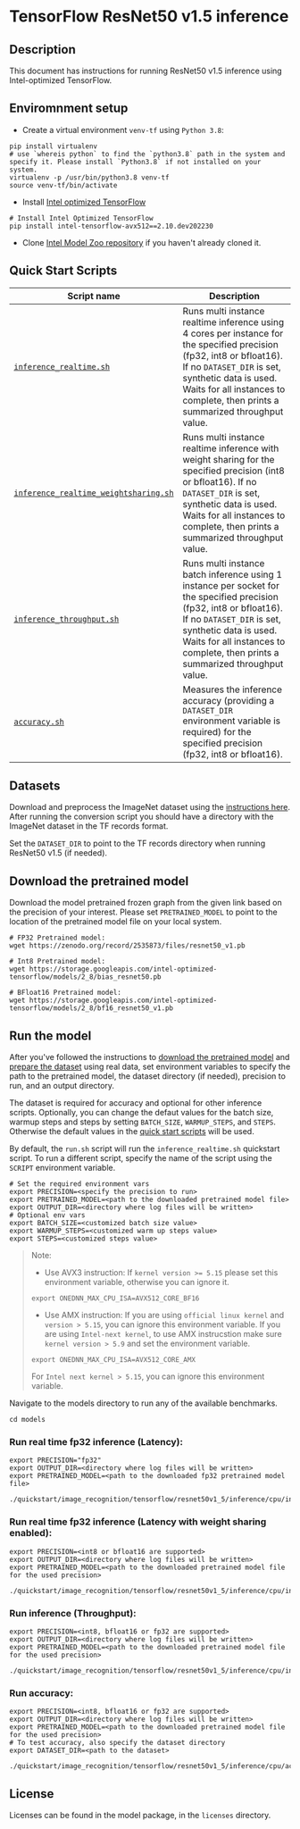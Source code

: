 <!--- 0. Title -->
# TensorFlow ResNet50 v1.5 inference

<!-- 10. Description -->
## Description

This document has instructions for running ResNet50 v1.5 inference using
Intel-optimized TensorFlow.

## Enviromnment setup

* Create a virtual environment `venv-tf` using `Python 3.8`:
```
pip install virtualenv
# use `whereis python` to find the `python3.8` path in the system and specify it. Please install `Python3.8` if not installed on your system.
virtualenv -p /usr/bin/python3.8 venv-tf
source venv-tf/bin/activate
```

* Install [Intel optimized TensorFlow](https://pypi.org/project/intel-tensorflow-avx512/2.10.dev202230/)
```
# Install Intel Optimized TensorFlow
pip install intel-tensorflow-avx512==2.10.dev202230
```

* Clone [Intel Model Zoo repository](https://github.com/IntelAI/models) if you haven't already cloned it.

<!--- 40. Quick Start Scripts -->
## Quick Start Scripts

| Script name | Description |
|-------------|-------------|
| [`inference_realtime.sh`](inference_realtime.sh) | Runs multi instance realtime inference using 4 cores per instance for the specified precision (fp32, int8 or bfloat16). If no `DATASET_DIR` is set, synthetic data is used. Waits for all instances to complete, then prints a summarized throughput value. |
| [`inference_realtime_weightsharing.sh`](inference_realtime_weightsharing.sh) | Runs multi instance realtime inference with weight sharing for the specified precision (int8 or bfloat16). If no `DATASET_DIR` is set, synthetic data is used. Waits for all instances to complete, then prints a summarized throughput value. |
| [`inference_throughput.sh`](inference_throughput.sh) | Runs multi instance batch inference using 1 instance per socket for the specified precision (fp32, int8 or bfloat16). If no `DATASET_DIR` is set, synthetic data is used. Waits for all instances to complete, then prints a summarized throughput value. |
| [`accuracy.sh`](accuracy.sh) | Measures the inference accuracy (providing a `DATASET_DIR` environment variable is required) for the specified precision (fp32, int8 or bfloat16). |

<!--- 30. Datasets -->
## Datasets

Download and preprocess the ImageNet dataset using the [instructions here](https://github.com/IntelAI/models/tree/master/datasets/imagenet#imagenet-dataset-scripts).
After running the conversion script you should have a directory with the
ImageNet dataset in the TF records format.

Set the `DATASET_DIR` to point to the TF records directory when running ResNet50 v1.5 (if needed).

## Download the pretrained model
Download the model pretrained frozen graph from the given link based on the precision of your interest. Please set `PRETRAINED_MODEL` to point to the location of the pretrained model file on your local system.
```
# FP32 Pretrained model:
wget https://zenodo.org/record/2535873/files/resnet50_v1.pb

# Int8 Pretrained model:
wget https://storage.googleapis.com/intel-optimized-tensorflow/models/2_8/bias_resnet50.pb

# BFloat16 Pretrained model:
wget https://storage.googleapis.com/intel-optimized-tensorflow/models/2_8/bf16_resnet50_v1.pb
```

## Run the model

After you've followed the instructions to [download the pretrained model](#download-the-pretrained-model)
and [prepare the dataset](#datasets) using real data, set environment variables to
specify the path to the pretrained model, the dataset directory (if needed), precision to run, and an output directory.

The dataset is required for accuracy and optional for other inference scripts.
Optionally, you can change the defaut values for the batch size, warmup steps and steps by setting `BATCH_SIZE`, `WARMUP_STEPS`, and `STEPS`. Otherwise the default values in the [quick start scripts](#quick-start-scripts) will be used.

By default, the `run.sh` script will run the
`inference_realtime.sh` quickstart script. To run a different script, specify
the name of the script using the `SCRIPT` environment variable.
```
# Set the required environment vars
export PRECISION=<specify the precision to run>
export PRETRAINED_MODEL=<path to the downloaded pretrained model file>
export OUTPUT_DIR=<directory where log files will be written>
# Optional env vars
export BATCH_SIZE=<customized batch size value>
export WARMUP_STEPS=<customized warm up steps value>
export STEPS=<customized steps value>
```

>Note: 
>* Use AVX3 instruction: If `kernel version >= 5.15` please set this environment variable, otherwise you can ignore it. 
>```
>export ONEDNN_MAX_CPU_ISA=AVX512_CORE_BF16
>```
>* Use AMX instruction: If you are using `official linux kernel` and `version > 5.15`, you can ignore this environment variable. If you are using `Intel-next kernel`, to use AMX instrucstion make sure `kernel version > 5.9` and set the environment variable.
>```
>export ONEDNN_MAX_CPU_ISA=AVX512_CORE_AMX
>```
>For `Intel next kernel > 5.15`, you can ignore this environment variable.


Navigate to the models directory to run any of the available benchmarks.
```
cd models
```
### Run real time fp32 inference (Latency):
```
export PRECISION="fp32"
export OUTPUT_DIR=<directory where log files will be written>
export PRETRAINED_MODEL=<path to the downloaded fp32 pretrained model file>

./quickstart/image_recognition/tensorflow/resnet50v1_5/inference/cpu/inference_realtime.sh
```

### Run real time fp32 inference (Latency with weight sharing enabled):
```
export PRECISION=<int8 or bfloat16 are supported>
export OUTPUT_DIR=<directory where log files will be written>
export PRETRAINED_MODEL=<path to the downloaded pretrained model file for the used precision>

./quickstart/image_recognition/tensorflow/resnet50v1_5/inference/cpu/inference_realtime_weightsharing.sh
```

### Run inference (Throughput):
```
export PRECISION=<int8, bfloat16 or fp32 are supported>
export OUTPUT_DIR=<directory where log files will be written>
export PRETRAINED_MODEL=<path to the downloaded pretrained model file for the used precision>

./quickstart/image_recognition/tensorflow/resnet50v1_5/inference/cpu/inference_throughput.sh
```

### Run accuracy:
```
export PRECISION=<int8, bfloat16 or fp32 are supported>
export OUTPUT_DIR=<directory where log files will be written>
export PRETRAINED_MODEL=<path to the downloaded pretrained model file for the used precision>
# To test accuracy, also specify the dataset directory
export DATASET_DIR=<path to the dataset>

./quickstart/image_recognition/tensorflow/resnet50v1_5/inference/cpu/accuracy.sh
```

<!--- 80. License -->
## License

Licenses can be found in the model package, in the `licenses` directory.

